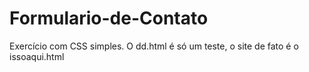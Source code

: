 # Formulario-de-Contato
 Exercício com CSS simples. O dd.html é só um teste, o site de fato é o issoaqui.html
